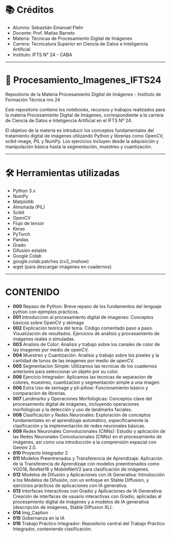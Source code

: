 # 📚 **Créditos**

- Alumno: Sebastián Emanuel Flehr
- Docente: Prof. Matías Barreto
- Materia: Técnicas de Procesamiento Digital de Imágenes
- Carrera: Tecnicatura Superior en Ciencia de Datos e Inteligencia Artificial
- Instituto: IFTS N° 24 - CABA

---

# 📸 **Procesamiento_Imagenes_IFTS24**

Repositorio de la Materia Procesamiento Digital de Imágenes - Instituto de Formación Técnica nro 24 

Este repositorio contiene los notebooks, recursos y trabajos realizados para la materia Procesamiento Digital de Imágenes, correspondiente a la carrera de Ciencia de Datos e Inteligencia Artificial en el IFTS Nº 24.

El objetivo de la materia es introducir los conceptos fundamentales del tratamiento digital de imágenes utilizando Python y librerías como OpenCV, scikit-image, PIL y NumPy. Los ejercicios incluyen desde la adquisición y manipulación básica hasta la segmentación, muestreo y cuantización.

---

# 🛠️ **Herramientas utilizadas**

- Python 3.x
- NumPy
- Matplotlib
- Almohada (PIL)
- Scikit
- OpenCV
- Flujo de tensor
- Keras
- PyTorch
- Pandas
- Grado
- Difusión estable
- Google Colab
- google.colab.patches (cv2_imshow)
- wget (para descargar imágenes en cuadernos)

---
# CONTENIDO

- **000** Repaso de Python: Breve repaso de los fundamentos del lenguaje python con ejemplos prácticos.
- **001** Introduccion al procesamiento digital de imagenes: Conceptos básicos sobre OpenCV y skimage
- **002** Explicación teórica del tema. Código comentado paso a paso. Visualización de resultados. Ejercicios de análisis y procesamiento de imágenes reales o simuladas.
- **003** Analisis de Color: Analisis y trabajo sobre los canales de color de las imagenes por medio de openCV.
- **004** Muestreo y Cuantización: Analisis y trabajo sobre los pixeles y la cantidad de tonos de las imagenes por medio de openCV.
- **005** Segmentacion Simple: Utilizamos las tecnicas de los cuadernos anteriores para seleccionar un objeto por su color.
- **006** Ejercicio Integrador: Aplicamos las tecnicas de separacion de colores, muestreo, cuantizacion y segmentación simple a una imagen.
- **006** Extra Uso de skimage y pil-pillow: Funcionamiento básico y comparacion de librerias.
- **007** Landmarks y Operaciones Morfológicas: Conceptos clave del procesamiento digital de imágenes, incluyendo operaciones morfológicas y la detección y uso de landmarks faciales.
- **008** Clasificación y Redes Neuronales: Exploración de conceptos fundamentales en el aprendizaje automático, específicamente la clasificación y la implementación de redes neuronales básicas.
- **009** Redes Neuronales Convolucionales (CNNs): Estudio y aplicación de las Redes Neuronales Convolucionales (CNNs) en el procesamiento de imágenes, así como una introducción a la comprensión espacial con Gemini 2.0.
- **010** Proyecto Integrador 2
- **011** Modelos Preentrenados y Transferencia de Aprendizaje: Aplicación de la Transferencia de Aprendizaje con modelos preentrenados como VGG16, ResNet18 y MobileNetV2 para clasificación de imágenes.
- **012** Modelos de Difusión y Aplicaciones con IA Generativa: Introducción a los Modelos de Difusión, con un enfoque en Stable Diffusion, y ejercicios prácticos de aplicaciones con IA generativa.
- **013** Interfaces Interactivas con Gradio y Aplicaciones de IA Generativa: Creación de interfaces de usuario interactivas con Gradio, aplicadas al procesamiento digital de imágenes y a modelos de IA generativa (descripción de imágenes, Stable Diffusion XL).
- **014** Img_Caption
- **015** Gobernanza en la IA
- **016** Trabajo Práctico Integrador: Repositorio central del Trabajo Práctico Integrador, conteniendo clasificación.
